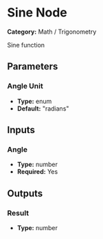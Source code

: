 
# Sine Node

**Category:** Math / Trigonometry

Sine function

## Parameters


### Angle Unit
- **Type:** enum
- **Default:** "radians"





## Inputs


### Angle
- **Type:** number
- **Required:** Yes



## Outputs


### Result
- **Type:** number




